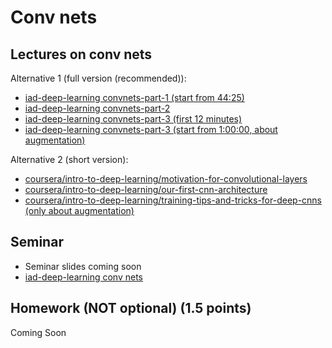# Conv nets

## Lectures on conv nets

Alternative 1 (full  version (recommended)):
* [iad-deep-learning convnets-part-1 (start from 44:25)](https://youtu.be/aSTwlPjJfso?list=PLEwK9wdS5g0qa3PIhR6HBDJD_QnrfP8Ei&t=2665)
* [iad-deep-learning convnets-part-2](https://www.youtube.com/watch?v=aSTwlPjJfso&list=PLEwK9wdS5g0qa3PIhR6HBDJD_QnrfP8Ei&index=2)
* [iad-deep-learning convnets-part-3 (first 12 minutes)](https://www.youtube.com/watch?v=4nKWQno1vG8&list=PLEwK9wdS5g0qa3PIhR6HBDJD_QnrfP8Ei&index=11)
* [iad-deep-learning convnets-part-3 (start from 1:00:00, about augmentation)](https://youtu.be/7ljQTZ8HT-A?list=PLEwK9wdS5g0qa3PIhR6HBDJD_QnrfP8Ei&t=3639)


Alternative 2 (short version):
* [coursera/intro-to-deep-learning/motivation-for-convolutional-layers](https://www.coursera.org/learn/intro-to-deep-learning/lecture/YZnOW/motivation-for-convolutional-layers)
* [coursera/intro-to-deep-learning/our-first-cnn-architecture](https://www.coursera.org/learn/intro-to-deep-learning/lecture/9y2lf/our-first-cnn-architecture)
* [coursera/intro-to-deep-learning/training-tips-and-tricks-for-deep-cnns (only about augmentation)](https://www.coursera.org/learn/intro-to-deep-learning/lecture/NGUMO/training-tips-and-tricks-for-deep-cnns)

## Seminar
* Seminar slides coming soon
* [iad-deep-learning conv nets](https://github.com/hse-ds/iad-deep-learning/blob/master/2021/seminars/sem02/sem02_task.ipynb)


## Homework (NOT optional) (1.5 points)
Coming Soon

